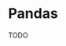 # Pandas

TODO

<!--
https://app.pluralsight.com/paths/skills/python-for-data-analysts

https://app.pluralsight.com/paths/skills/interpreting-data-with-python

https://app.pluralsight.com/library/courses/data-visualization-with-python-introduction/table-of-contents

https://app.pluralsight.com/library/courses/pandas-fundamentals/table-of-contents
https://app.pluralsight.com/library/courses/pandas-playbook-manipulating-data/table-of-contents
https://app.pluralsight.com/library/courses/pandas-advanced/table-of-contents
https://app.pluralsight.com/library/courses/pandas-data-wrangling-machine-learning-engineers/table-of-contents
https://app.pluralsight.com/library/courses/pandas-playbook-visualization/table-of-contents
https://app.pluralsight.com/paths/skills/interpreting-data-with-python
https://www.casadocodigo.com.br/products/livro-pandas-python

https://www.linkedin.com/learning/faster-pandas/pandas-and-performance
-->
